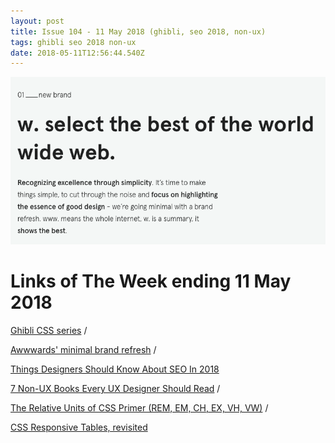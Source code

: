 ```yaml
---
layout: post
title: Issue 104 - 11 May 2018 (ghibli, seo 2018, non-ux)
tags: ghibli seo 2018 non-ux
date: 2018-05-11T12:56:44.540Z
---
```

![Ghibli CSS series](/assets/uploads/issue-104.png "Ghibli CSS series")

# Links of The Week ending 11 May 2018

<a href="https://codepen.io/chilliconcode/pens/tags/?selected_tag=ghibli" title="Ghibli CSS series" alt="Ghibli CSS series" target="_blank">Ghibli CSS series</a> /

<a href="https://www.awwwards.com/new-brand/" title="Awwwards' minimal brand refresh" alt="Awwwards' minimal brand refresh" target="_blank">Awwwards' minimal brand refresh</a> /

<a href="https://www.smashingmagazine.com/2018/05/things-designers-should-know-about-seo-2018" title="Things Designers Should Know About SEO In 2018" alt="Things Designers Should Know About SEO In 2018" target="_blank">Things Designers Should Know About SEO In 2018 </a>

<a href="https://uxplanet.org/7-non-ux-books-every-ux-designer-should-read-cb4e53adf843" title="7 Non-UX Books Every UX Designer Should Read" alt="7 Non-UX Books Every UX Designer Should Read" target="_blank">7 Non-UX Books Every UX Designer Should Read</a> /

<a href="https://uxplanet.org/7-non-ux-books-every-ux-designer-should-read-cb4e53adf843" title="The Relative Units of CSS Primer (REM, EM, CH, EX, VH, VW)" alt="The Relative Units of CSS Primer (REM, EM, CH, EX, VH, VW)" target="_blank">The Relative Units of CSS Primer (REM, EM, CH, EX, VH, VW)</a> /

<a href="http://lea.verou.me/2018/05/responsive-tables-revisited/" title="CSS Responsive Tables, revisited" alt="CSS Responsive Tables, revisited" target="_blank">CSS Responsive Tables, revisited</a>